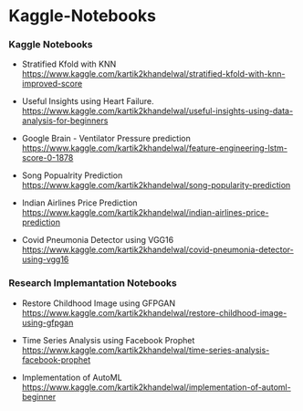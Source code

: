 # Kaggle-Notebooks


### **Kaggle Notebooks**

- Stratified Kfold with KNN
https://www.kaggle.com/kartik2khandelwal/stratified-kfold-with-knn-improved-score

- Useful Insights using Heart Failure.
https://www.kaggle.com/kartik2khandelwal/useful-insights-using-data-analysis-for-beginners

- Google Brain - Ventilator Pressure prediction
https://www.kaggle.com/kartik2khandelwal/feature-engineering-lstm-score-0-1878

- Song Popualrity Prediction
https://www.kaggle.com/kartik2khandelwal/song-popularity-prediction

- Indian Airlines Price Prediction
https://www.kaggle.com/kartik2khandelwal/indian-airlines-price-prediction

- Covid Pneumonia Detector using VGG16
https://www.kaggle.com/kartik2khandelwal/covid-pneumonia-detector-using-vgg16


### Research Implemantation Notebooks

- Restore Childhood Image using GFPGAN
https://www.kaggle.com/kartik2khandelwal/restore-childhood-image-using-gfpgan

- Time Series Analysis using Facebook Prophet
https://www.kaggle.com/kartik2khandelwal/time-series-analysis-facebook-prophet

- Implementation of AutoML
https://www.kaggle.com/kartik2khandelwal/implementation-of-automl-beginner
